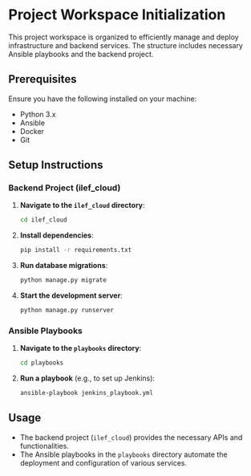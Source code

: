 # Project Workspace Initialization

This project workspace is organized to efficiently manage and deploy infrastructure and backend services. The structure includes necessary Ansible playbooks and the backend project.

## Prerequisites

Ensure you have the following installed on your machine:
- Python 3.x
- Ansible
- Docker
- Git

## Setup Instructions

### Backend Project (ilef_cloud)

1. **Navigate to the `ilef_cloud` directory**:
   ```bash
   cd ilef_cloud
   ```

2. **Install dependencies**:
   ```bash
   pip install -r requirements.txt
   ```

3. **Run database migrations**:
   ```bash
   python manage.py migrate
   ```

4. **Start the development server**:
   ```bash
   python manage.py runserver
   ```

### Ansible Playbooks

1. **Navigate to the `playbooks` directory**:
   ```bash
   cd playbooks
   ```

2. **Run a playbook** (e.g., to set up Jenkins):
   ```bash
   ansible-playbook jenkins_playbook.yml
   ```

## Usage

- The backend project (`ilef_cloud`) provides the necessary APIs and functionalities.
- The Ansible playbooks in the `playbooks` directory automate the deployment and configuration of various services.
